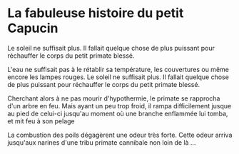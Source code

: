 # La fabuleuse histoire du petit Capucin
Le soleil ne suffisait plus. Il fallait quelque chose de plus puissant pour réchauffer le corps du petit primate blessé.

L'eau ne suffisait pas à le rétablir sa température, les couvertures ou même encore les lampes rouges.
Le soleil ne suffisait plus. Il fallait quelque chose de plus puissant pour réchauffer le corps du petit primate blessé. 

Cherchant alors à ne pas mourir d'hypothermie, le primate se rapprocha d'un arbre en feu. Mais ayant un peu trop froid, il rampa difficilement jusque au pied de celui-ci jusqu'au moment où une branche enflammée lui tomba, et mit feu à son pelage

La combustion des poils dégagèrent une odeur très forte.
Cette odeur arriva jusqu'aux narines d'une tribu primate cannibale non loin de là ...
